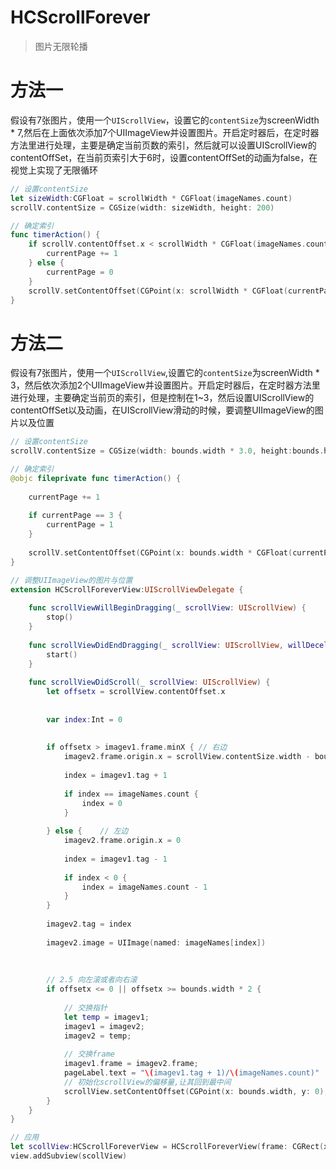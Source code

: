 # HCScrollForever
> 图片无限轮播

# 方法一
假设有7张图片，使用一个`UIScrollView`，设置它的`contentSize`为screenWidth * 7,然后在上面依次添加7个UIImageView并设置图片。开启定时器后，在定时器方法里进行处理，主要是确定当前页数的索引，然后就可以设置UIScrollView的contentOffSet，在当前页索引大于6时，设置contentOffSet的动画为false，在视觉上实现了无限循环
```swift
// 设置contentSize
let sizeWidth:CGFloat = scrollWidth * CGFloat(imageNames.count)    
scrollV.contentSize = CGSize(width: sizeWidth, height: 200)

// 确定索引
func timerAction() {
    if scrollV.contentOffset.x < scrollWidth * CGFloat(imageNames.count - 1){
        currentPage += 1
    } else {
        currentPage = 0
    }
    scrollV.setContentOffset(CGPoint(x: scrollWidth * CGFloat(currentPage), y: 0), animated: currentPage != 0)
}
```

# 方法二
假设有7张图片，使用一个`UIScrollView`,设置它的`contentSize`为screenWidth * 3，然后依次添加2个UIImageView并设置图片。开启定时器后，在定时器方法里进行处理，主要确定当前页的索引，但是控制在1~3，然后设置UIScrollView的contentOffSet以及动画，在UIScrollView滑动的时候，要调整UIImageView的图片以及位置
```swift
// 设置contentSize
scrollV.contentSize = CGSize(width: bounds.width * 3.0, height:bounds.height)

// 确定索引
@objc fileprivate func timerAction() {
    
    currentPage += 1
    
    if currentPage == 3 {
        currentPage = 1
    }
    
    scrollV.setContentOffset(CGPoint(x: bounds.width * CGFloat(currentPage), y: 0), animated: currentPage != 0)
}

// 调整UIImageView的图片与位置
extension HCScrollForeverView:UIScrollViewDelegate {
    
    func scrollViewWillBeginDragging(_ scrollView: UIScrollView) {
        stop()
    }
    
    func scrollViewDidEndDragging(_ scrollView: UIScrollView, willDecelerate decelerate: Bool) {
        start()
    }
    
    func scrollViewDidScroll(_ scrollView: UIScrollView) {
        let offsetx = scrollView.contentOffset.x
        
        
        var index:Int = 0
        
        
        if offsetx > imagev1.frame.minX { // 右边
            imagev2.frame.origin.x = scrollView.contentSize.width - bounds.width
            
            index = imagev1.tag + 1
            
            if index == imageNames.count {
                index = 0
            }
            
        } else {    // 左边
            imagev2.frame.origin.x = 0
            
            index = imagev1.tag - 1
            
            if index < 0 {
                index = imageNames.count - 1
            }
        }
        
        imagev2.tag = index
        
        imagev2.image = UIImage(named: imageNames[index])
        
        
        
        // 2.5 向左滚或者向右滚
        if offsetx <= 0 || offsetx >= bounds.width * 2 {
            
            // 交换指针
            let temp = imagev1;
            imagev1 = imagev2;
            imagev2 = temp;
            
            // 交换frame
            imagev1.frame = imagev2.frame;
            pageLabel.text = "\(imagev1.tag + 1)/\(imageNames.count)"
            // 初始化scrollView的偏移量,让其回到最中间
            scrollView.setContentOffset(CGPoint(x: bounds.width, y: 0), animated: false);
        }
    }
}

// 应用
let scollView:HCScrollForeverView = HCScrollForeverView(frame: CGRect(x: x, y: y, width: width, height: height), images: imageNames)
view.addSubview(scollView)
```
